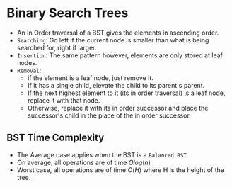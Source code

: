 # Binary Search Trees

* An In Order traversal of a BST gives the elements in ascending order.
* `Searching`: Go left if the current node is smaller than what is being searched for, right if larger.
* `Insertion`: The same pattern however, elements are only stored at leaf nodes.
* `Removal`: 
    * if the element is a leaf node, just remove it. 
    * If it has a single child, elevate the child to its parent's parent.
    * If the next highest element to it (its in order traversal) is a leaf node, replace it with that node.
    * Otherwise, replace it with its in order successor and place the successor's child in the place of the in order successor.

## BST Time Complexity
* The Average case applies when the BST is a `Balanced BST`.
* On average, all operations are of time $Olog(n)$
* Worst case, all operations are of time $O(H)$ where H is the height of the tree.